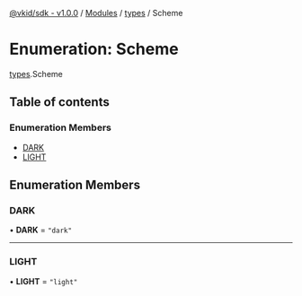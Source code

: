 [@vkid/sdk - v1.0.0](../README.md) / [Modules](../modules.md) / [types](../modules/types.md) / Scheme

# Enumeration: Scheme

[types](../modules/types.md).Scheme

## Table of contents

### Enumeration Members

- [DARK](types.Scheme.md#dark)
- [LIGHT](types.Scheme.md#light)

## Enumeration Members

### DARK

• **DARK** = ``"dark"``

___

### LIGHT

• **LIGHT** = ``"light"``
